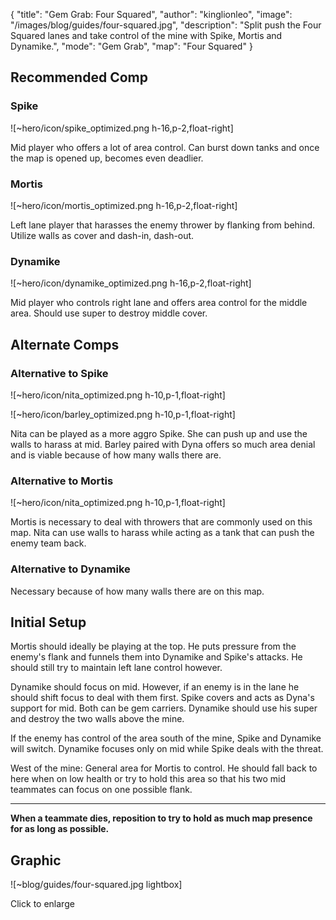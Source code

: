 { "title": "Gem Grab: Four Squared", "author": "kinglionleo", "image": "/images/blog/guides/four-squared.jpg", "description": "Split push the Four Squared lanes and take control of the mine with Spike, Mortis and Dynamike.", "mode": "Gem Grab", "map": "Four Squared" }

Recommended Comp
---

### Spike

![~hero/icon/spike_optimized.png h-16,p-2,float-right] 

Mid player who offers a lot of area control. Can burst down tanks and once the map is opened up, becomes even deadlier. 

### Mortis

![~hero/icon/mortis_optimized.png h-16,p-2,float-right] 

Left lane player that harasses the enemy thrower by flanking from behind. Utilize walls as cover and dash-in, dash-out.

### Dynamike

![~hero/icon/dynamike_optimized.png h-16,p-2,float-right] 

Mid player who controls right lane and offers area control for the middle area. Should use super to destroy middle cover.

Alternate Comps
---

### Alternative to Spike

![~hero/icon/nita_optimized.png h-10,p-1,float-right]

![~hero/icon/barley_optimized.png h-10,p-1,float-right]

Nita can be played as a more aggro Spike. She can push up and use the walls to harass at mid. Barley paired with Dyna offers so much area denial and is viable because of how many walls there are.

### Alternative to Mortis

![~hero/icon/nita_optimized.png h-10,p-1,float-right]

Mortis is necessary to deal with throwers that are commonly used on this map. Nita can use walls to harass while acting as a tank that can push the enemy team back.

### Alternative to Dynamike

Necessary because of how many walls there are on this map.

Initial Setup
---

Mortis should ideally be playing at the top. He puts pressure from the enemy's flank and funnels them into Dynamike and Spike's attacks. He should still try to maintain left lane control however.

Dynamike should focus on mid. However, if an enemy is in the lane he should shift focus to deal with them first. Spike covers and acts as Dyna's support for mid. Both can be gem carriers. Dynamike should use his super and destroy the two walls above the mine.

If the enemy has control of the area south of the mine, Spike and Dynamike will switch. Dynamike focuses only on mid while Spike deals with the threat.

West of the mine: General area for Mortis to control. He should fall back to here when on low health or try to hold this area so that his two mid teammates can focus on one possible flank.

---

**When a teammate dies, reposition to try to hold as much map presence for as long as possible.**

Graphic
---

![~blog/guides/four-squared.jpg lightbox]

Click to enlarge
